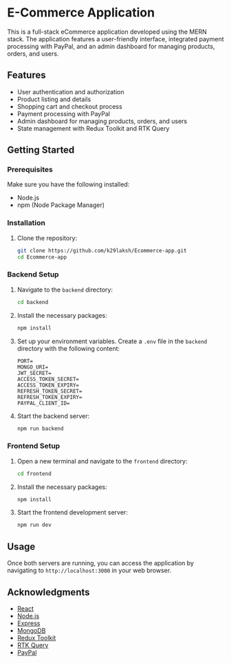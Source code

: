 # E-Commerce Application

This is a full-stack eCommerce application developed using the MERN stack. The application features a user-friendly interface, integrated payment processing with PayPal, and an admin dashboard for managing products, orders, and users.

## Features

- User authentication and authorization
- Product listing and details
- Shopping cart and checkout process
- Payment processing with PayPal
- Admin dashboard for managing products, orders, and users
- State management with Redux Toolkit and RTK Query

## Getting Started

### Prerequisites

Make sure you have the following installed:

- Node.js
- npm (Node Package Manager)

### Installation

1. Clone the repository:
    ```bash
    git clone https://github.com/k29laksh/Ecommerce-app.git
    cd Ecommerce-app
    ```

### Backend Setup

1. Navigate to the `backend` directory:
    ```bash
    cd backend
    ```

2. Install the necessary packages:
    ```bash
    npm install
    ```

3. Set up your environment variables. Create a `.env` file in the `backend` directory with the following content:
    ```env
    PORT= 
    MONGO_URI=
    JWT_SECRET=
    ACCESS_TOKEN_SECRET=
    ACCESS_TOKEN_EXPIRY=
    REFRESH_TOKEN_SECRET=
    REFRESH_TOKEN_EXPIRY=
    PAYPAL_CLIENT_ID=
    ```

4. Start the backend server:
    ```bash
    npm run backend
    ```

### Frontend Setup

1. Open a new terminal and navigate to the `frontend` directory:
    ```bash
    cd frontend
    ```

2. Install the necessary packages:
    ```bash
    npm install
    ```

3. Start the frontend development server:
    ```bash
    npm run dev
    ```

## Usage

Once both servers are running, you can access the application by navigating to `http://localhost:3000` in your web browser.


## Acknowledgments

- [React](https://reactjs.org/)
- [Node.js](https://nodejs.org/)
- [Express](https://expressjs.com/)
- [MongoDB](https://www.mongodb.com/)
- [Redux Toolkit](https://redux-toolkit.js.org/)
- [RTK Query](https://redux-toolkit.js.org/rtk-query/overview)
- [PayPal](https://www.paypal.com/)
